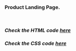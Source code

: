 ### Product Landing Page.

<br>

### <i>Check the HTML code [here](./index.html)</i>  
### <i>Check the CSS code [here](./styles.css)</i>